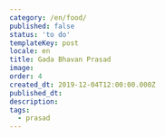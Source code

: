 ```yaml
---
category: /en/food/
published: false
status: 'to do'
templateKey: post
locale: en
title: Gada Bhavan Prasad
image:
order: 4
created_dt: 2019-12-04T12:00:00.000Z
published_dt:
description:
tags:
  - prasad
---
```

